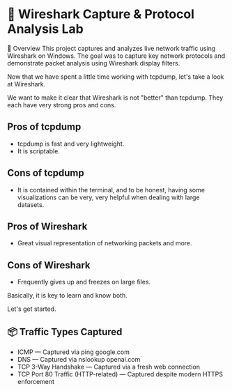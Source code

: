 # 📡 Wireshark Capture & Protocol Analysis Lab

📝 Overview
This project captures and analyzes live network traffic using Wireshark on Windows.
The goal was to capture key network protocols and demonstrate packet analysis using Wireshark display filters.

Now that we have spent a little time working with tcpdump, let's take a look at Wireshark.

We want to make it clear that Wireshark is not "better" than tcpdump. They each have very strong pros and cons.

## Pros of tcpdump
  * tcpdump is fast and very lightweight.
  * It is scriptable.

## Cons of tcpdump

  * It is contained within the terminal, and to be honest, having some visualizations can be very, very helpful when dealing with large datasets.

## Pros of Wireshark

  * Great visual representation of networking packets and more.

## Cons of Wireshark

  * Frequently gives up and freezes on large files.

Basically, it is key to learn and know both.

Let's get started.

## 📦 Traffic Types Captured

  - ICMP — Captured via ping google.com
  - DNS — Captured via nslookup openai.com
  - TCP 3-Way Handshake — Captured via a fresh web connection
  - TCP Port 80 Traffic (HTTP-related) — Captured despite modern HTTPS enforcement
